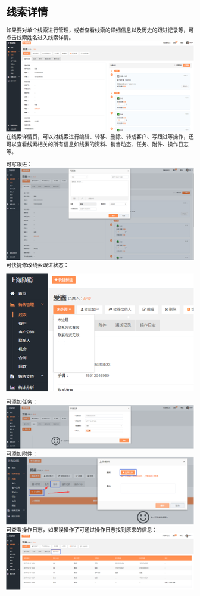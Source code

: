 # 线索详情

如果要对单个线索进行管理，或者查看线索的详细信息以及历史的跟进记录等，可点击线索姓名进入线索详情。![](/assets/励销线索详情.png)在线索详情页，可以对线索进行编辑、转移、删除、转成客户、写跟进等操作，还可以查看线索相关的所有信息如线索的资料、销售动态、任务、附件、操作日志等。

可写跟进：![](/assets/励销线索写跟进.png)可快捷修改线索跟进状态：

![](/assets/励销跟进状态.png)

可添加任务：![](/assets/励销线索添加任务.png)可添加附件：![](/assets/励销线索添加附件.png)可查看操作日志，如果误操作了可通过操作日志找到原来的信息：![](/assets/励销线索操作日志.png)

